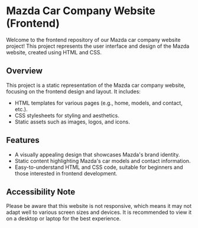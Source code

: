 # Mazda Car Company Website (Frontend)

Welcome to the frontend repository of our Mazda car company website project! This project represents the user interface and design of the Mazda website, created using HTML and CSS.

## Overview

This project is a static representation of the Mazda car company website, focusing on the frontend design and layout. It includes:

- HTML templates for various pages (e.g., home, models, and contact, etc.).
- CSS stylesheets for styling and aesthetics.
- Static assets such as images, logos, and icons.

## Features

- A visually appealing design that showcases Mazda's brand identity.
- Static content highlighting Mazda's car models and contact information.
- Easy-to-understand HTML and CSS code, suitable for beginners and those interested in frontend development.

## Accessibility Note

Please be aware that this website is not responsive, which means it may not adapt well to various screen sizes and devices. It is recommended to view it on a desktop or laptop for the best experience.
